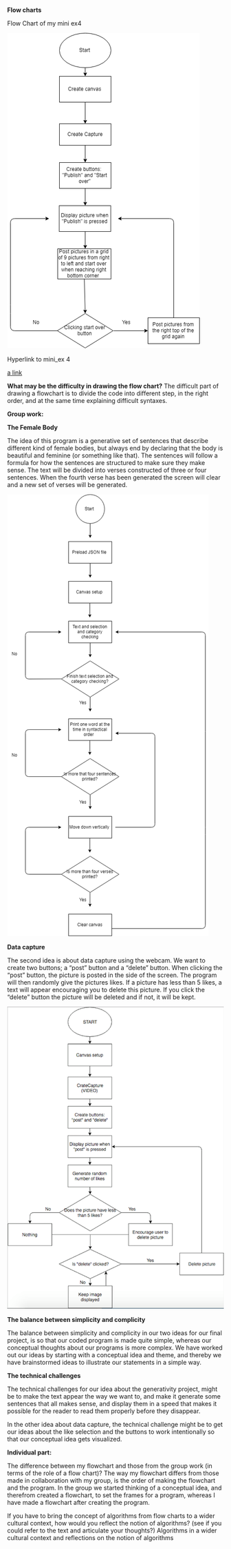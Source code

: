 **Flow charts**

Flow Chart of my mini ex4

![alt text](Miniex.png "beskrivelse af billede") 


Hyperlink to mini_ex 4


[a link](https://github.com/MathildeFN/mini_exes/tree/master/mini_ex4)


**What may be the difficulty in drawing the flow chart?**
The difficult part of drawing a flowchart is to divide the code into different step, in the right order, and at the same time explaining difficult syntaxes.

**Group work:**

**The Female Body** 

The idea of this program is a generative set of sentences that describe different kind of female bodies, but always end by declaring that the body is beautiful and feminine (or something like that). The sentences will follow a formula for how the sentences are structured to make sure they make sense. The text will be divided into verses constructed of three or four sentences. When the fourth verse has been generated the screen will clear and a new set of verses will be generated. 

![alt text](generativeflowchart.png "beskrivelse af billede") 

**Data capture**

The second idea is about data capture using the webcam. We want to create two buttons; a “post” button and a “delete” button. When clicking the “post” button, the picture is posted in the side of the screen. The program will then randomly give the pictures likes. If a picture has less than 5 likes, a text will appear encouraging you to delete this picture. If you click the “delete” button the picture will be deleted and if not, it will be kept. 

![alt text](datacaptureflowchart.png "beskrivelse af billede") 

**The balance between simplicity and complicity**

The balance between simplicity and complicity in our two ideas for our final project, is so that our coded program is made quite simple, whereas our conceptual thoughts about our programs is more complex. We have worked out our ideas by starting with a conceptual idea and theme, and thereby we have brainstormed ideas to illustrate our statements in a simple way. 

**The technical challenges**

The technical challenges for our idea about the generativity project, might be to make the text appear the way we want to, and make it generate some sentences that all makes sense, and display them in a speed that makes it possible for the reader to read them properly before they disappear. 

In the other idea about data capture, the technical challenge might be to get our ideas about the like selection and the buttons to work intentionally so that our conceptual idea gets visualized.  

**Individual part:**

The difference between my flowchart and those from the group work (in terms of the role of a flow chart)?
The way my flowchart differs from those made in collaboration with my group, is the order of making the flowchart and the program. In the group we started thinking of a conceptual idea, and therefrom created a flowchart, to set the frames for a program, whereas I have made a flowchart after creating the program. 

If you have to bring the concept of algorithms from flow charts to a wider cultural context, how would you reflect the notion of algorithms? (see if you could refer to the text and articulate your thoughts?)
Algorithms in a wider cultural context and reflections on the notion of algorithms


